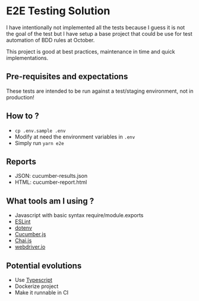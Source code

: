 # E2E Testing Solution

I have intentionally not implemented all the tests because I guess it is not the goal of the test but I have setup a base project that could be use for test automation of BDD rules at October.

This project is good at best practices, maintenance in time and quick implementations.

## Pre-requisites and expectations

These tests are intended to be run against a test/staging environment, not in production!

## How to ?

- `cp .env.sample .env`
- Modify at need the environment variables in `.env`
- Simply run `yarn e2e`

## Reports

- JSON: cucumber-results.json
- HTML: cucumber-report.html

## What tools am I using ?

- Javascript with basic syntax require/module.exports
- [ESLint](https://eslint.org/)
- [dotenv](https://github.com/motdotla/dotenv#readme)
- [Cucumber.js](https://github.com/cucumber/cucumber-js)
- [Chai.js](https://www.chaijs.com/)
- [webdriver.io](https://webdriver.io/)

## Potential evolutions

- Use [Typescript](https://www.typescriptlang.org/)
- Dockerize project
- Make it runnable in CI
